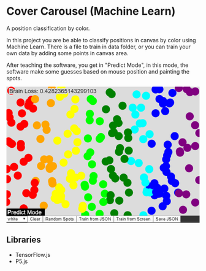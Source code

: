 # Cover Carousel (Machine Learn)
A position classification by color.

In this project you are be able to classify positions in canvas by color using Machine Learn. There is a file to train in data folder, or you can train your own data by adding some points in canvas area.

After teaching the software, you get in "Predict Mode", in this mode, the software make some guesses based on mouse position and painting the spots.

![preview](preview.png)

## Libraries
* TensorFlow.js
* P5.js
